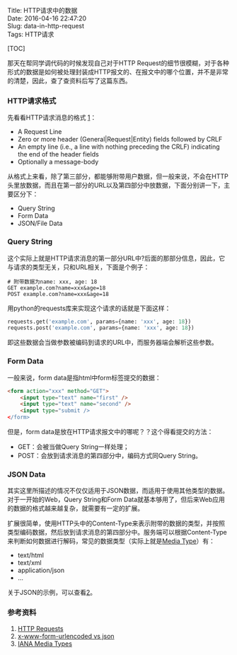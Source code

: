 Title: HTTP请求中的数据  
Date: 2016-04-16 22:47:20  
Slug: data-in-http-request  
Tags: HTTP请求  


[TOC]

那天在帮同学调代码的时候发现自己对于HTTP Request的细节很模糊，对于各种形式的数据是如何被处理封装成HTTP报文的、在报文中的哪个位置，并不是非常的清楚，因此，查了查资料后写了这篇东西。

### HTTP请求格式
先看看HTTP请求消息的格式 [1]：

- A Request Line
- Zero or more header (General|Request|Entity) fields followed by CRLF
- An empty line (i.e., a line with nothing preceding the CRLF) indicating the end of the header fields
- Optionally a message-body

从格式上来看，除了第三部分，都能够附带用户数据，但一般来说，不会在HTTP头里放数据，而且在第一部分的URL以及第四部分中放数据，下面分别讲一下，主要区分下：

- Query String
- Form Data
- JSON/File Data

### Query String
这个实际上就是HTTP请求消息的第一部分URL中?后面的那部分信息，因此，它与请求的类型无关，只和URL相关，下面是个例子：

```other
# 附带数据为name: xxx, age: 18
GET example.com?name=xxx&age=18
POST example.com?name=xxx&age=18
```

用python的requests库来实现这个请求的话就是下面这样：

```python
requests.get('example.com', params={name: 'xxx', age: 18})
requests.post('example.com', params={name: 'xxx', age: 18})
```

即这些数据会当做参数被编码到请求的URL中，而服务器端会解析这些参数。

### Form Data
一般来说，form data是指html中form标签提交的数据：

```html
<form action="xxx" method="GET">
    <input type="text" name="first" />
    <input type="text" name="second" />
    <input type="submit />
</form>
```

但是，form data是放在HTTP请求报文中的哪呢？？这个得看提交的方法：

- GET：会被当做Query String一样处理；
- POST：会放到请求消息的第四部分中，编码方式同Query String。

### JSON Data
其实这里所描述的情况不仅仅适用于JSON数据，而适用于使用其他类型的数据。对于一开始的Web，Query String和Form Data就基本够用了，但后来Web应用的数据的格式越来越复杂，就需要有一定的扩展。

扩展很简单，使用HTTP头中的Content-Type来表示附带的数据的类型，并按照类型编码数据，然后放到请求消息的第四部分中。服务端可以根据Content-Type来判断如何数据进行解码，常见的数据类型（实际上就是[Media Type][3]）有：

- text/html
- text/xml
- application/json
- ...

关于JSON的示例，可以查看[2]。

### 参考资料
1. [HTTP Requests][1]
2. [x-www-form-urlencoded vs json][2]
3. [IANA Media Types][3]

[1]:  http://www.tutorialspoint.com/http/http_requests.htm
[2]:  http://homakov.blogspot.com/2012/06/x-www-form-urlencoded-vs-json-pros-and.html
[3]: http://www.iana.org/assignments/media-types/media-types.xhtml



